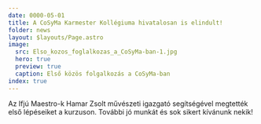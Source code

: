 ```yaml
---
date: 0000-05-01
title: A CoSyMa Karmester Kollégiuma hivatalosan is elindult!
folder: news
layout: $layouts/Page.astro
image:
  src: Elso_kozos_foglalkozas_a_CoSyMa-ban-1.jpg
  hero: true
  preview: true
  caption: Első közös folgalkozás a CoSyMa-ban
index: true
---
```

Az Ifjú Maestro-k Hamar Zsolt művészeti igazgató segítségével megtették első lépéseiket a kurzuson. További jó munkát és sok sikert kívánunk nekik!